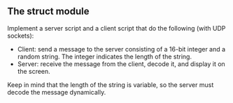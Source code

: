 ## The struct module
Implement a server script and a client script that do the following (with UDP sockets):

- Client: send a message to the server consisting of a 16-bit integer and a random string. The integer indicates the length of the string.
- Server: receive the message from the client, decode it, and display it on the screen.

Keep in mind that the length of the string is variable, so the server must decode the message dynamically.
